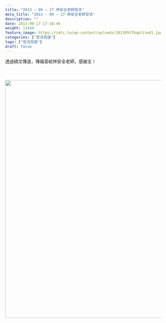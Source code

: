 ```yaml
---
title: "2013 – 09 – 17 林安全老師受洗"
meta_title: "2013 – 09 – 17 林安全老師受洗"
description: ""
date: 2013-09-17 17:10:46
weight: 11444
feature_image: https://cmtc.tw/wp-content/uploads/20130917baptized1.jpg
categories: ["受洗見證"]
tags: ["受洗見證"]
draft: false
---
```


透過碩文傳道，傳福音給林安全老師，感謝主！<br />
<br />
&nbsp;<br />
<br />
<img class="size-full wp-image-11556 aligncenter" src="https://cmtc.tw/wp-content/uploads/20130917baptized2.jpg" alt="" width="1024" height="768" />
        